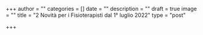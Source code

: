 +++
author = ""
categories = []
date = ""
description = ""
draft = true
image = ""
title = "2 Novità per i Fisioterapisti dal 1° luglio 2022"
type = "post"

+++
